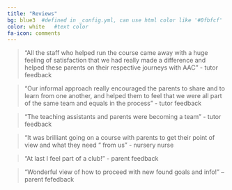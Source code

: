 ```yaml
---
title: "Reviews"
bg: blue3  #defined in _config.yml, can use html color like '#0fbfcf'
color: white   #text color
fa-icon: comments
---
```



> “All the staff who helped run the course came away with a huge feeling of satisfaction that we had really made a difference and helped these parents on their respective journeys with AAC” - tutor feedback

> “Our informal approach really encouraged the parents to share and to learn from one another, and helped them to feel that we were all part of the same team and equals in the process” - tutor feedback

> “The teaching assistants and parents were becoming a team” - tutor feedback

> “It was brilliant going on a course with parents to get their point of view and what they need “ from us” - nursery nurse

> “At last I feel part of a club!” - parent feedback

> “Wonderful view of how to proceed with new found goals and info!” – parent fefedback
